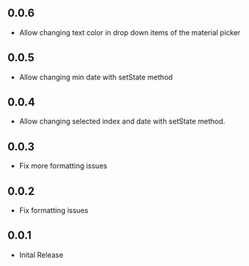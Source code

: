 ## 0.0.6

* Allow changing text color in drop down items of the material picker

## 0.0.5

* Allow changing min date with setState method

## 0.0.4

* Allow changing selected index and date with setState method.

## 0.0.3

* Fix more formatting issues

## 0.0.2

* Fix formatting issues

## 0.0.1

* Inital Release
